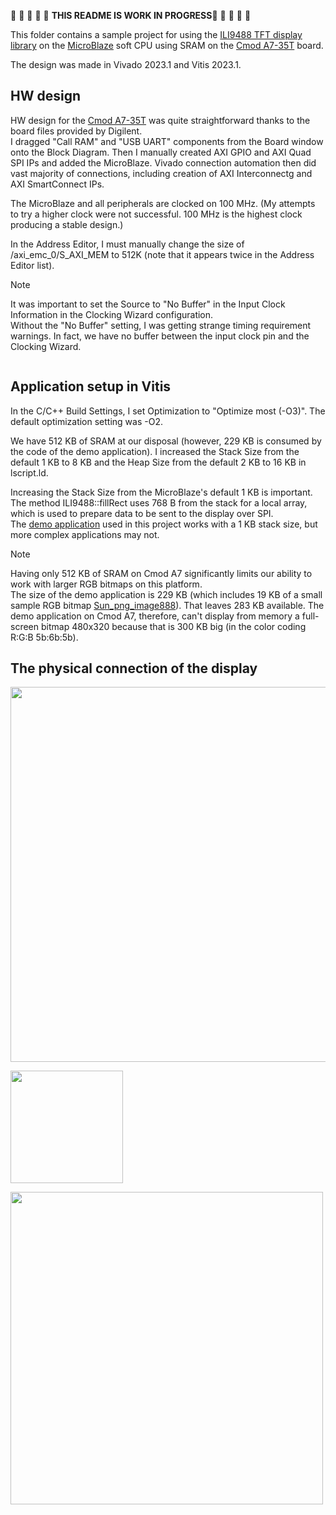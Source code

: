 :construction: :construction: :construction: :construction: :construction: **THIS README IS WORK IN PROGRESS**:construction: :construction: :construction: :construction: :construction: 

This folder contains a sample project for using the [ILI9488 TFT display library](https://github.com/viktor-nikolov/ILI9488-Xilinx) on the [MicroBlaze](https://www.xilinx.com/products/design-tools/microblaze.html) soft CPU using SRAM on the [Cmod A7-35T](https://digilent.com/shop/cmod-a7-35t-breadboardable-artix-7-fpga-module/) board.

The design was made in Vivado 2023.1 and Vitis 2023.1.

## HW design

HW design for the [Cmod A7-35T](https://digilent.com/shop/cmod-a7-35t-breadboardable-artix-7-fpga-module/) was quite straightforward thanks to the board files provided by Digilent.  
I dragged "Call RAM" and "USB UART" components from the Board window onto the Block Diagram. Then I manually created AXI GPIO and AXI Quad SPI IPs and added the MicroBlaze. Vivado connection automation then did vast majority of connections, including creation of AXI Interconnectg and AXI SmartConnect IPs.

The MicroBlaze and all peripherals are clocked on 100 MHz. (My attempts to try a higher clock were not successful. 100 MHz is the highest clock producing a stable design.)

In the Address Editor, I must manually change the size of /axi_emc_0/S_AXI_MEM to 512K (note that it appears twice in the Address Editor list).

> [!NOTE]
> It was important to set the Source to "No Buffer" in the Input Clock Information in the Clocking Wizard configuration.  
> Without the "No Buffer" setting, I was getting strange timing requirement warnings. In fact, we have no buffer between the input clock pin and the Clocking Wizard.

[<img src="https://github.com/viktor-nikolov/ILI9488-Xilinx/blob/main/pictures/MicroBlaze_SRAM_AXI-GPIO_AXI-SPI_diagram.png?raw=true" title="" alt="">](https://github.com/viktor-nikolov/ILI9488-Xilinx/blob/main/pictures/MicroBlaze_SRAM_AXI-GPIO_AXI-SPI_diagram.png)

## Application setup in Vitis

In the C/C++ Build Settings, I set Optimization to "Optimize most (-O3)". The default optimization setting was -O2.

We have 512 KB of SRAM at our disposal (however, 229 KB is consumed by the code of the demo application).  I increased the Stack Size from the default 1 KB to 8 KB and the Heap Size from the default 2 KB to 16 KB in lscript.ld.

Increasing the Stack Size from the MicroBlaze's default 1 KB is important.  
The method ILI9488::fillRect uses 768 B from the stack for a local array, which is used to prepare data to be sent to the display over SPI.  
The [demo application](../../ILI9488-Xilinx_library_demo_app) used in this project works with a 1 KB stack size, but more complex applications may not.

> [!NOTE]
> Having only 512 KB of SRAM on Cmod A7 significantly limits our ability to work with larger RGB bitmaps on this platform.  
> The size of the demo application is 229 KB (which includes 19 KB of a small sample RGB bitmap [Sun_png_image888](../../ILI9488-Xilinx_library_demo_app/demo_image2.h)). That leaves 283 KB available. The demo application on Cmod A7, therefore, can't display from memory a full-screen bitmap 480x320 because that is 300 KB big (in the color coding R:G:B 5b:6b:5b).

## The physical connection of the display

[<img src="https://github.com/viktor-nikolov/ILI9488-Xilinx/blob/main/pictures/CmodA7_connection_schematics.png?raw=true" title="" alt="" width="600">](https://github.com/viktor-nikolov/ILI9488-Xilinx/blob/main/pictures/CmodA7_connection_schematics.png)

[<img src="https://github.com/viktor-nikolov/ILI9488-Xilinx/blob/main/pictures/cmoda7_b_dip.png?raw=true" title="" alt="" width="180">](https://github.com/viktor-nikolov/ILI9488-Xilinx/blob/main/pictures/cmoda7_b_dip.png)

[<img src="https://github.com/viktor-nikolov/ILI9488-Xilinx/blob/main/pictures/ILI9488_with_Cmod_A7.jpg?raw=true" title="" alt="" width="500">](https://github.com/viktor-nikolov/ILI9488-Xilinx/blob/main/pictures/ILI9488_with_Cmod_A7.jpg)